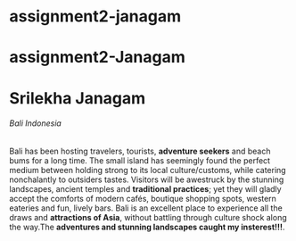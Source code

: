# assignment2-janagam

# assignment2-Janagam

# Srilekha Janagam

###### Bali Indonesia

 Bali has been hosting travelers, tourists, **adventure seekers** and beach bums for a long time. The small island has seemingly found the perfect medium between holding strong to its local culture/customs, while catering nonchalantly to outsiders tastes. Visitors will be awestruck by the stunning landscapes, ancient temples and **traditional practices**; yet they will gladly accept the comforts of modern cafés, boutique shopping spots, western eateries and fun, lively bars. Bali is an excellent place to experience all the draws and **attractions of Asia**, without battling through culture shock along the way.The **adventures and stunning landscapes caught my insterest!!!**.
